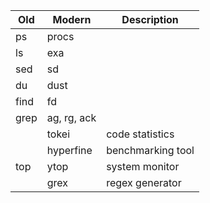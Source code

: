 | Old | Modern | Description |
|-----|--------|-------------|
| ps | procs | |
| ls | exa | |
| sed | sd | |
| du | dust | |
| find | fd | |
| grep | ag, rg, ack | |
| | tokei | code statistics |
| | hyperfine | benchmarking tool |
| top | ytop | system monitor |
| | grex | regex generator |
